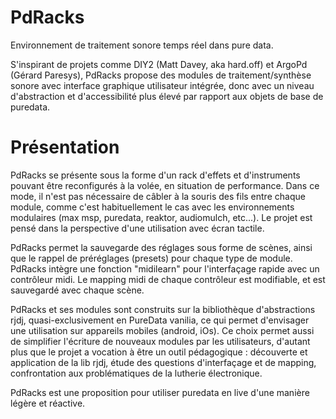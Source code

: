# PdRacks

Environnement de traitement sonore temps réel dans pure data.

S'inspirant de projets comme DIY2 (Matt Davey, aka  hard.off) et ArgoPd (Gérard Paresys), PdRacks propose des modules de traitement/synthèse sonore avec interface graphique utilisateur intégrée, donc avec un niveau d'abstraction et d'accessibilité plus élevé par rapport aux objets de base de puredata. 

# Présentation

PdRacks se présente sous la forme d'un rack d'effets et d'instruments pouvant être reconfigurés à la volée, en situation de performance. Dans ce mode, il n'est pas nécessaire de câbler à la souris des fils entre chaque module, comme c'est habituellement le cas avec les environnements modulaires (max msp, puredata, reaktor, audiomulch, etc...). Le projet est pensé dans la perspective d'une utilisation avec écran tactile.

PdRacks permet la sauvegarde des réglages sous forme de scènes, ainsi que le rappel de préréglages (presets) pour chaque type de module.
PdRacks intègre une fonction "midilearn" pour l'interfaçage rapide avec un contrôleur midi. Le mapping midi de chaque contrôleur est modifiable, et est sauvegardé avec chaque scène.

PdRacks et ses modules sont construits sur la bibliothèque d'abstractions rjdj, quasi-exclusivement en PureData vanilia, ce qui permet d'envisager une utilisation sur appareils mobiles (android, iOs).
Ce choix permet aussi de simplifier l'écriture de nouveaux modules par les utilisateurs, d'autant plus que le projet a vocation à être un outil pédagogique : découverte et application de la lib rjdj, étude des questions d'interfaçage et de mapping, confrontation aux problématiques de la lutherie électronique.

PdRacks est une proposition pour utiliser puredata en live d'une manière légère et réactive. 
